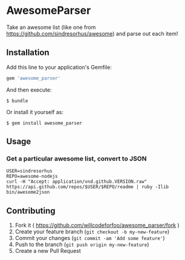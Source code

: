 # AwesomeParser

Take an awesome list (like one from https://github.com/sindresorhus/awesome)
and parse out each item!

## Installation

Add this line to your application's Gemfile:

```ruby
gem 'awesome_parser'
```

And then execute:

    $ bundle

Or install it yourself as:

    $ gem install awesome_parser

## Usage

### Get a particular awesome list, convert to JSON

    USER=sindresorhus
    REPO=awesome-nodejs
    curl -H "Accept: application/vnd.github.VERSION.raw" https://api.github.com/repos/$USER/$REPO/readme | ruby -Ilib bin/awesome2json

## Contributing

1. Fork it ( https://github.com/willcodeforfoo/awesome_parser/fork )
2. Create your feature branch (`git checkout -b my-new-feature`)
3. Commit your changes (`git commit -am 'Add some feature'`)
4. Push to the branch (`git push origin my-new-feature`)
5. Create a new Pull Request
